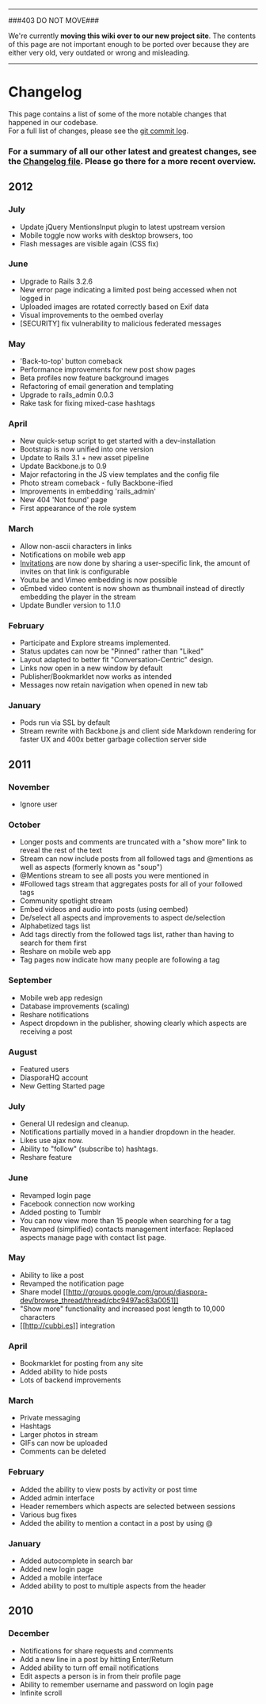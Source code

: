 ----

###403 DO NOT MOVE###

We're currently **moving this wiki over to our new project site**. The contents of this page are not important enough to be ported over because they are either very old, very outdated or wrong and misleading. 

----

# Changelog

This page contains a list of some of the more notable changes that happened in our codebase.  
For a full list of changes, please see the [git commit log](https://github.com/diaspora/diaspora/commits/master).

### For a summary of all our other latest and greatest changes, see the [Changelog file](https://github.com/diaspora/diaspora/blob/master/Changelog.md). Please go there for a more recent overview.

## 2012

### July
* Update jQuery MentionsInput plugin to latest upstream version
* Mobile toggle now works with desktop browsers, too
* Flash messages are visible again (CSS fix)

### June
* Upgrade to Rails 3.2.6
* New error page indicating a limited post being accessed when not logged in
* Uploaded images are rotated correctly based on Exif data
* Visual improvements to the oembed overlay
* [SECURITY] fix vulnerability to malicious federated messages

### May
* 'Back-to-top' button comeback
* Performance improvements for new post show pages
* Beta profiles now feature background images
* Refactoring of email generation and templating
* Upgrade to rails_admin 0.0.3
* Rake task for fixing mixed-case hashtags

### April
* New quick-setup script to get started with a dev-installation
* Bootstrap is now unified into one version
* Update to Rails 3.1 + new asset pipeline
* Update Backbone.js to 0.9
* Major refactoring in the JS view templates and the config file
* Photo stream comeback - fully Backbone-ified
* Improvements in embedding 'rails_admin'
* New 404 'Not found' page
* First appearance of the role system

### March
* Allow non-ascii characters in links
* Notifications on mobile web app
* [Invitations](https://groups.google.com/d/msg/diaspora-dev/e6IOYMlwwbE/S2HcZpqpKIEJ) are now done by sharing a user-specific link, the amount of invites on that link is configurable
* Youtu.be and Vimeo embedding is now possible
* oEmbed video content is now shown as thumbnail instead of directly embedding the player in the stream
* Update Bundler version to 1.1.0

### February
* Participate and Explore streams implemented.
* Status updates can now be "Pinned" rather than "Liked"
* Layout adapted to better fit "Conversation-Centric" design.
* Links now open in a new window by default
* Publisher/Bookmarklet now works as intended
* Messages now retain navigation when opened in new tab

### January
* Pods run via SSL by default 
* Stream rewrite with Backbone.js and client side Markdown rendering for faster UX and 400x better garbage collection server side

## 2011

### November
* Ignore user

### October
* Longer posts and comments are truncated with a "show more" link to reveal the rest of the text
* Stream can now include posts from all followed tags and @mentions as well as aspects (formerly known as "soup")
* @Mentions stream to see all posts you were mentioned in
* #Followed tags stream that aggregates posts for all of your followed tags
* Community spotlight stream
* Embed videos and audio into posts (using oembed)
* De/select all aspects and improvements to aspect de/selection
* Alphabetized tags list
* Add tags directly from the followed tags list, rather than having to search for them first
* Reshare on mobile web app
* Tag pages now indicate how many people are following a tag

### September
* Mobile web app redesign
* Database improvements (scaling)
* Reshare notifications
* Aspect dropdown in the publisher, showing clearly which aspects are receiving a post

### August

* Featured users
* DiasporaHQ account
* New Getting Started page

### July

* General UI redesign and cleanup.
* Notifications partially moved in a handier dropdown in the header.
* Likes use ajax now.
* Ability to "follow" (subscribe to) hashtags.
* Reshare feature

### June

* Revamped login page
* Facebook connection now working
* Added posting to Tumblr
* You can now view more than 15 people when searching for a tag
* Revamped (simplified) contacts management interface: Replaced aspects manage page with contact list page.

### May

* Ability to like a post
* Revamped the notification page
* Share model [[http://groups.google.com/group/diaspora-dev/browse_thread/thread/cbc9497ac63a0051]]
* "Show more" functionality and increased post length to 10,000 characters
* [[http://cubbi.es]] integration

### April

* Bookmarklet for posting from any site
* Added ability to hide posts
* Lots of backend improvements

### March

* Private messaging
* Hashtags
* Larger photos in stream
* GIFs can now be uploaded
* Comments can be deleted

### February

* Added the ability to view posts by activity or post time
* Added admin interface
* Header remembers which aspects are selected between sessions
* Various bug fixes
* Added the ability to mention a contact in a post by using @ 

### January

* Added autocomplete in search bar
* Added new login page
* Added a mobile interface
* Added ability to post to multiple aspects from the header

## 2010

### December

* Notifications for share requests and comments 
* Add a new line in a post by hitting Enter/Return
* Added ability to turn off email notifications
* Edit aspects a person is in from their profile page
* Ability to remember username and password on login page
* Infinite scroll